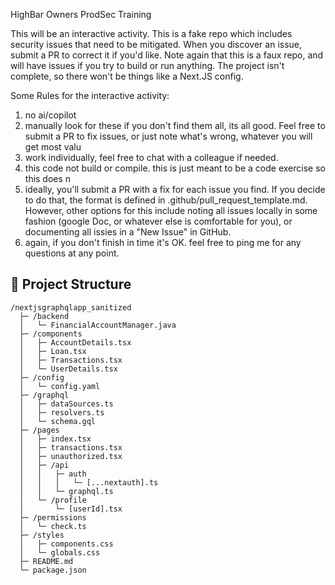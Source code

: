HighBar Owners ProdSec Training

This will be an interactive activity. This is a fake repo which includes security issues that need to be mitigated. When you discover an issue, submit a PR to correct it if you'd like. Note again that this is a faux repo, and will have issues if you try to build or run anything. The project isn't complete, so there won't be things like a Next.JS config. 

Some Rules for the interactive activity:
1. no ai/copilot
2. manually look for these if you don't find them all, its all good. Feel free to submit a PR to fix issues, or just note what's wrong, whatever you will get most valu
3. work individually, feel free to chat with a colleague if needed.
4. this code not build or compile. this is just meant to be a code exercise so this does n
5. ideally, you'll submit a PR with a fix for each issue you find. If you decide to do that, the format is defined in .github/pull_request_template.md. However, other options for this include noting all issues locally in some fashion (google Doc, or whatever else is comfortable for you), or documenting all issies in a "New Issue" in GitHub. 
6. again, if you don't finish in time it's OK. feel free to ping me for any questions at any point.


## 📁 **Project Structure**
```
/nextjsgraphqlapp_sanitized
  ├─ /backend
  │   └─ FinancialAccountManager.java
  ├─ /components
  │   ├─ AccountDetails.tsx
  │   ├─ Loan.tsx
  │   ├─ Transactions.tsx
  │   └─ UserDetails.tsx
  ├─ /config
  │   └─ config.yaml
  ├─ /graphql
  │   ├─ dataSources.ts
  │   ├─ resolvers.ts
  │   └─ schema.gql
  ├─ /pages
  │   ├─ index.tsx
  │   ├─ transactions.tsx
  │   ├─ unauthorized.tsx
  │   ├─ /api
  │   │   ├─ auth
  │   │   │   └─ [...nextauth].ts
  │   │   └─ graphql.ts
  │   └─ /profile
  │       └─ [userId].tsx
  ├─ /permissions
  │   └─ check.ts
  ├─ /styles
  │   ├─ components.css
  │   └─ globals.css
  ├─ README.md
  └─ package.json
  ```



